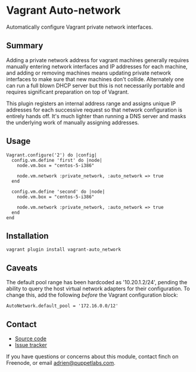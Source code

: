 Vagrant Auto-network
====================

Automatically configure Vagrant private network interfaces.

Summary
-------

Adding a private network address for vagrant machines generally requires
manually entering network interfaces and IP addresses for each machine, and
adding or removing machines means updating private network interfaces to make
sure that new machines don't collide. Alternately one can run a full blown DHCP
server but this is not necessarily portable and requires significant preparation
on top of Vagrant.

This plugin registers an internal address range and assigns unique IP addresses
for each successive request so that network configuration is entirely hands off.
It's much lighter than running a DNS server and masks the underlying work of
manually assigning addresses.

Usage
-----

    Vagrant.configure('2') do |config|
      config.vm.define 'first' do |node|
        node.vm.box = "centos-5-i386"

        node.vm.network :private_network, :auto_network => true
      end

      config.vm.define 'second' do |node|
        node.vm.box = "centos-5-i386"

        node.vm.network :private_network, :auto_network => true
      end
    end

Installation
------------

    vagrant plugin install vagrant-auto_network

Caveats
-------

The default pool range has been hardcoded as '10.20.1.2/24', pending the
ability to query the host virtual network adapters for their configuration.
To change this, add the following _before_ the Vagrant configuration block:

    AutoNetwork.default_pool = '172.16.0.0/12'

Contact
-------

  * [Source code](https://github.com/adrienthebo/vagrant-auto_network)
  * [Issue tracker](https://github.com/adrienthebo/vagrant-auto_network/issues)

If you have questions or concerns about this module, contact finch on Freenode,
or email adrien@puppetlabs.com.
